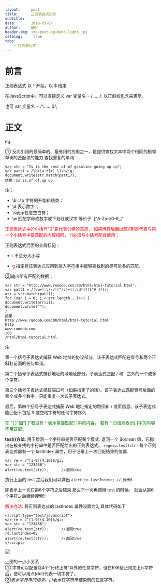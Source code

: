 ```yaml
---
layout:     post
title:      正则表达式初识
subtitle:   
date:       2019-03-07
author:     WHD
header-img: img/post-bg-bend-light.jpg
catalog: 	 true
tags:
    - 正则表达式
---
```


# 前言

正则表达式 以 ^ 开始，以 $ 结束

在JavaScript中，可以直接定义 var 变量名 = /....../;
以正斜线包含来表示。

也可 var 变量名 = /^.......$/;

# 正文

eg.

① 反向引用的最简单的、最有用的应用之一，是提供查找文本中两个相同的相邻单词的匹配项的能力
查找重复的单词：

```
var str = "Is is the cost of of gasoline going up up";
var patt1 = /\b([a-z]+) \1\b/ig;
document.write(str.match(patt1));
结果：Is is,of of,up up
```
注：

* \b...\b 字符的开始和结束；
* \d 表示数字 ；
* \s表示任意空白符；
* \w 匹配字母或数字或下划线或汉字 等价于 '[^A-Za-z0-9_]'


<font color=#ff0000> 正则表达式中的小括号"()"是代表分组的意思， 如果再其后面出现\1则是代表与第一个小括号中要匹配的内容相同， \1必须与小括号配合使用；</font>


正则表达式后面的全局标记：

* <font color=#ff0000>i</font> 不区分大小写 

* <font color=#ff0000>g</font> 指定将该表达式应用到输入字符串中能够查找到的尽可能多的匹配.

②输出所有匹配的数据：

```
var str = "http://www.runoob.com:80/html/html-tutorial.html"; 
var patt1 = /(\w+):\/\/([^/:]+)(:\d*)?([^# ]*)/; 
arr = str.match(patt1); 
for (var i = 0; i < arr.length ; i++) { 
document.write(arr[i]); 
document.write(""); 
}
结果：
http://www.runoob.com:80/html/html-tutorial.html
http
www.runoob.com
:80
/html/html-tutorial.html

```
注:

第一个括号子表达式捕获 Web 地址的协议部分。该子表达式匹配在冒号和两个正斜杠前面的任何单词。

第二个括号子表达式捕获地址的域地址部分。子表达式匹配 / 和 : 之外的一个或多个字符。

第三个括号子表达式捕获端口号（如果指定了的话）。该子表达式匹配冒号后面的零个或多个数字。只能重复一次该子表达式。

最后，第四个括号子表达式捕获 Web 地址指定的路径和 / 或页信息。该子表达式能匹配不包括 # 或空格字符的任何字符序列

<font color=#008000>在 "( )"加“[ ]”若没有 ^ 表示需要匹配[ ]中的内容， 若有 ^ 页信则表示[ ]中的内容不用匹配。</font>  

**test()方法**: 用于检测一个字符串是否匹配某个模式. 返回一个 Boolean 值，它指出在被查找的字符串中是否匹配给出的正则表达式。 
`
regexp.test(str)
`
每个正则表达式都有一个 lastIndex 属性，用于记录上一次匹配结束的位置.

```
var re = /^[1-9]{4,10}$/gi;
var str = "123456";
alert(re.test(str));      //返回true
```

执行上面的 test 之后我们可以弹出
 `alert(re.lastIndex); // 弹出6`  
 
即表示上一次在第6个字符之后结束
那么下一次再调用 test 的时候， 就会从第6个字符之后继续搜索!!  

<font color=#ff0000>解决办法:</font> 将正则表达式的 lastIndex 属性设置为0,
具体代码如下

```
<script type="text/javascript">
var re = /^[1-9]{4,10}$/gi;
var str = "123456";
alert(re.test(str));      //返回true
re.lastIndex=0;
alert(re.test(str));      //返回true
</script>

```
![](http://wason.club/img/regexpImg.jpg)

上图的一点小关系  
①.字符可以配置除4个“行终止符”以外的任意字符，但在ES6给正则加上/s字符后，便可以用点(dot)代表一切字符了。  
②$表示字符串的结束，/.$/表示在字符串结束前的任意字符。
